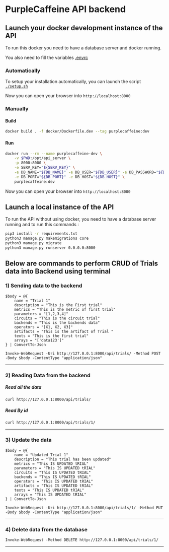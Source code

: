 # PurpleCaffeine API backend

## Launch your docker development instance of the API

To run this docker you need to have a database server and docker running.

You also need to fill the variables [.envrc](../.envrc)

### Automatically

To setup your installation automatically, you can launch the script [`./setup.sh`](setup.sh)

Now you can open your browser into `http://localhost:8000`

### Manually
#### Build
```bash
docker build . -f docker/Dockerfile.dev --tag purplecaffeine:dev
```

#### Run
```bash
docker run --rm --name purplecaffeine-dev \
    -v $PWD:/opt/api_server \
    -p 8000:8000 \
    -e SERV_KEY="${SERV_KEY}" \
    -e DB_NAME="${DB_NAME}" -e DB_USER="${DB_USER}" -e DB_PASSWORD="${DB_PASSWORD}" \
    -e DB_PORT="${DB_PORT}" -e DB_HOST="${DB_HOST}" \
    purplecaffeine:dev
```
Now you can open your browser into `http://localhost:8000`

## Launch a local instance of the API

To run the API without using docker, you need to have a database server running and to run this commands :
```bash
pip3 install -r requirements.txt
python3 manage.py makemigrations core
python3 manage.py migrate
python3 manage.py runserver 0.0.0.0:8000
```

## Below are commands to perform CRUD of Trials data into Backend using terminal

### 1) Sending data to the backend

```
$body = @{
    name = "Trial 1"
    description = "This is the First trial"
    metrics = "This is the metric of first trial"
    parameters = "[1,2,3,4]"
    circuits = "This is the circuit trial"
    backends = "This is the backends data"
    operators = "[X1, X2, X3]"
    artifacts = "This is the artifact of Trial "
    texts = "This is the first trial"
    arrays = "['data123']"
} | ConvertTo-Json

Invoke-WebRequest -Uri http://127.0.0.1:8000/api/trials/ -Method POST -Body $body -ContentType "application/json"
```

---

### 2) Reading Data from the backend

##### Read all the data

```
curl http://127.0.0.1:8000/api/trials/
```

##### Read By id

```
curl http://127.0.0.1:8000/api/trials/1/
```

---

### 3) Update the data

```
$body = @{
    name = "Updated Trial 1"
    description = "This trial has been updated"
    metrics = "This IS UPDATED tRIAL"
    parameters = "This IS UPDATED tRIAL"
    circuits = "This IS UPDATED tRIAL"
    backends = "This IS UPDATED tRIAL"
    operators = "This IS UPDATED tRIAL"
    artifacts = "This IS UPDATED tRIAL"
    texts = "This IS UPDATED tRIAL"
    arrays = "This IS UPDATED tRIAL"
} | ConvertTo-Json

Invoke-WebRequest -Uri http://127.0.0.1:8000/api/trials/1/ -Method PUT -Body $body -ContentType "application/json"
```

---

### 4) Delete data from the database

```
Invoke-WebRequest -Method DELETE http://127.0.0.1:8000/api/trials/1/
```

---
